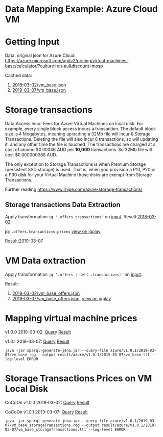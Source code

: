 # Data Mapping Example: Azure Cloud VM

# Getting Input
Data: original json for Azure Cloud
https://azure.microsoft.com/api/v2/pricing/virtual-machines-base/calculator/?culture=en-au&discount=mosp

Cached data:
1. [2018-03-02/vm_base.json](../data/azure/2018-03-02/vm_base.json)
2. [2019-03-07/vm_base.json](../data/azure/2019-03-07/vm_base.json)

# Storage transactions
Data Access incur Fees for Azure Virtual Machines on local disk.
For example, every single block access incurs a transaction.
The default block size is 4 Megabytes, meaning uploading a 32Mb file will incur 8 Storage Transactions.
Deleting the file will also incur 8 transactions, so will updating it, and any other time the file is touched.
The transactions are charged at a cost of around $0.00046 AUD per **10,000** transactions.
So 32Mb file will cost $0.000000368 AUD.

The only exception to Storage Transactions is when Premium Storage (persistent SSD storage) is used. That is, when you provision a P10, P20 or a P30 disk for your Virtual Machine those disks are exempt from Storage Transactions.

Further reading
https://www.rhipe.com/azure-storage-transactions/

## Storage transactions Data Extraction
Apply transformation `jq '.offers.transactions'`
on [input](#getting-input).
Result:[2018-03-02](../jq/azure/2018-03-02/vm_base_storageTransactions.json)

jq: `.offers.transactions.prices`
[view on jqplay](https://jqplay.org/s/eOI_lLytRP)

Result:[2019-03-07](../jq/azure/2019-03-07/vm_base_storageTransactions.json)

# VM Data extraction
Apply transformation `jq '.offers | del( .transactions)'`
on [input](#getting-input).

Result:
1. [2018-03-02/vm_base_offers.json](../jq/azure/2018-03-02/vm_base_offers.json)
2. [2019-03-07/vm_base_offers.json](../jq/azure/2019-03-07/vm_base_offers.json),
   [view on jqplay](https://jqplay.org/s/NbdTDztQbb)

# Mapping virtual machine prices
v1.0.0 2018-03-02:
[Query](../sparql-generate/azure/v1.0.0/vm_base.rqg)
[Result](../sparql-generate/result/azure/v1.0.0/vm_base.ttl)

v1.0.1 2019-03-07:
[Query](../sparql-generate/azure/v1.0.1/2019-03-07/vm_base.rqg)
[Result](../sparql-generate/result/azure/v1.0.1/2019-03-07/vm_base.ttl)
```
java -jar sparql-generate-jena.jar --query-file azure/v1.0.1/2019-03-07/vm_base.rqg --output result/azure/v1.0.1/2019-03-07/vm_base.ttl --log-level ERROR
```
# Storage Transactions Prices on VM Local Disk
CoCoOn v1.0.0 2018-03-02:
[Query](../sparql-generate/azure/v1.0.0/vm_base_storageTransactions.rqg)
[Result](../sparql-generate/result/azure/v1.0.0/vm_base_storageTransactions.ttl)

CoCoOn v1.0.1 2019-03-07:
[Query](../sparql-generate/azure/v1.0.1/2019-03-07/vm_base_storageTransactions.rqg)
[Result](../sparql-generate/result/azure/v1.0.1/2019-03-07/vm_base_storageTransactions.ttl)
```
java -jar sparql-generate-jena.jar --query-file azure/v1.0.1/2019-03-07/vm_base_storageTransactions.rqg --output result/azure/v1.0.1/2019-03-07/vm_base_storageTransactions.ttl --log-level ERROR
```
